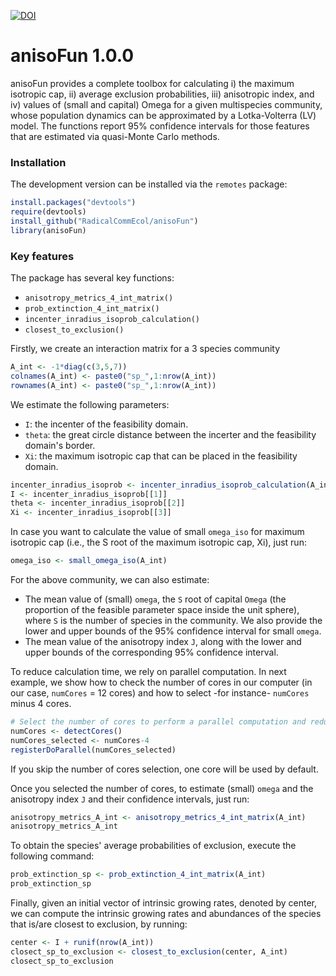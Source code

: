 [![DOI](https://zenodo.org/badge/DOI/10.5281/zenodo.8086505.svg)](https://doi.org/10.5281/zenodo.8086505)

# anisoFun 1.0.0

anisoFun provides a complete toolbox for calculating i) the maximum isotropic cap, ii) average exclusion probabilities, iii) anisotropic index, and iv) values of (small and capital) Omega for a given multispecies community, whose population dynamics can be approximated by a Lotka-Volterra (LV) model. The functions report 95% confidence intervals for those features that are estimated via quasi-Monte Carlo methods.

### Installation

The development version can be installed via the `remotes` package:

```R
install.packages("devtools")
require(devtools)
install_github("RadicalCommEcol/anisoFun")
library(anisoFun)
```

### Key features

The package has several key functions:

- `anisotropy_metrics_4_int_matrix()`
- `prob_extinction_4_int_matrix()`
- `incenter_inradius_isoprob_calculation()` 
- `closest_to_exclusion()`

Firstly, we create an interaction matrix for a 3 species community

```R
A_int <- -1*diag(c(3,5,7))
colnames(A_int) <- paste0("sp_",1:nrow(A_int))
rownames(A_int) <- paste0("sp_",1:nrow(A_int))
```
We estimate the following parameters:
* `I`: the incenter of the feasibility domain.
* `theta`: the great circle distance between the incerter and the feasibility domain's border.
* `Xi`: the maximum isotropic cap that can be placed in the feasibility domain.

```R
incenter_inradius_isoprob <- incenter_inradius_isoprob_calculation(A_int)
I <- incenter_inradius_isoprob[[1]]
theta <- incenter_inradius_isoprob[[2]]
Xi <- incenter_inradius_isoprob[[3]]
```

In case you want to calculate the value of small `omega_iso` for maximum isotropic cap (i.e., the S root of the maximum isotropic cap, Xi), just run:

```R
omega_iso <- small_omega_iso(A_int)
```

For the above community, we can also estimate:
* The mean value of (small) `omega`, the `S` root of capital `Omega` (the proportion of the feasible parameter space inside the unit sphere), where `S` is the number of species in the community. We also provide the lower and upper bounds of the 95% confidence interval for small `omega`.
* The mean value of the anisotropy index `J`, along with the lower and upper bounds of the corresponding 95% confidence interval.

To reduce calculation time, we rely on parallel computation. In next example, we show how to check the number of cores in our computer (in our case, `numCores` = 12 cores) and how to select -for instance- `numCores` minus 4 cores.
```R
# Select the number of cores to perform a parallel computation and reduce calculation time
numCores <- detectCores()
numCores_selected <- numCores-4
registerDoParallel(numCores_selected)
```
If you skip the number of cores selection, one core will be used by default.

Once you selected the number of cores, to estimate (small) `omega` and the anisotropy index `J` and their confidence intervals, just run:

```R
anisotropy_metrics_A_int <- anisotropy_metrics_4_int_matrix(A_int)
anisotropy_metrics_A_int
```
To obtain the species' average probabilities of exclusion, execute the following command:

```R
prob_extinction_sp <- prob_extinction_4_int_matrix(A_int)
prob_extinction_sp
```

Finally, given an initial vector of intrinsic growing rates, denoted by center, we can compute the intrinsic growing rates and abundances of the species that is/are closest to exclusion, by running:

```R
center <- I + runif(nrow(A_int))
closect_sp_to_exclusion <- closest_to_exclusion(center, A_int)
closect_sp_to_exclusion
```





